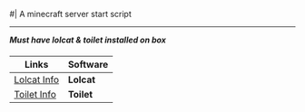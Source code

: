 #| A minecraft server start script
___________________________________
**_Must have lolcat & toilet installed on box_**
####

Links | Software
---|---
[Lolcat Info](https://www.tecmint.com/lolcat-command-to-output-rainbow-of-colors-in-linux-terminal/) | **Lolcat**
[Toilet Info](https://zoomadmin.com/HowToInstall/UbuntuPackage/toilet) | **Toilet**